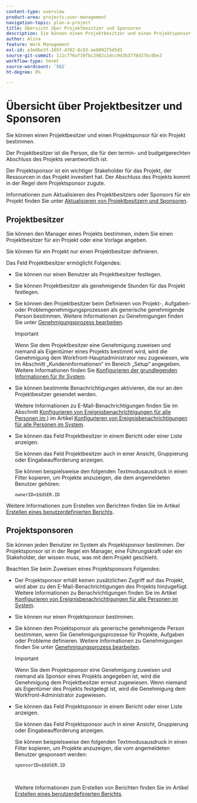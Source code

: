 ```yaml
---
content-type: overview
product-area: projects;user-management
navigation-topic: plan-a-project
title: Übersicht über Projektbesitzer und Sponsoren
description: Sie können einen Projektbesitzer und einen Projektsponsor für ein Projekt bestimmen.
author: Alina
feature: Work Management
exl-id: e3e8be3f-105f-4702-8c93-ae8092f5d5d3
source-git-commit: 111c776af19fbc2982c14cc9d3b3778d37bc0be3
workflow-type: tm+mt
source-wordcount: '562'
ht-degree: 0%

---
```


# Übersicht über Projektbesitzer und Sponsoren

<!-- Audited: 1/2024 -->

Sie können einen Projektbesitzer und einen Projektsponsor für ein Projekt bestimmen.

Der Projektbesitzer ist die Person, die für den termin- und budgetgerechten Abschluss des Projekts verantwortlich ist.

Der Projektsponsor ist ein wichtiger Stakeholder für das Projekt, der Ressourcen in das Projekt investiert hat. Der Abschluss des Projekts kommt in der Regel dem Projektsponsor zugute.

Informationen zum Aktualisieren des Projektbesitzers oder Sponsors für ein Projekt finden Sie unter [Aktualisieren von Projektbesitzern und Sponsoren](../../../manage-work/projects/planning-a-project/update-project-owners-and-sponsors.md).

## Projektbesitzer

Sie können den Manager eines Projekts bestimmen, indem Sie einen Projektbesitzer für ein Projekt oder eine Vorlage angeben.

Sie können für ein Projekt nur einen Projektbesitzer definieren.

Das Feld Projektbesitzer ermöglicht Folgendes:

* Sie können nur einen Benutzer als Projektbesitzer festlegen.
* Sie können Projektbesitzer als genehmigende Stunden für das Projekt festlegen.
* Sie können den Projektbesitzer beim Definieren von Projekt-, Aufgaben- oder Problemgenehmigungsprozessen als generische genehmigende Person bestimmen. Weitere Informationen zu Genehmigungen finden Sie unter [Genehmigungsprozess bearbeiten](../../../administration-and-setup/customize-workfront/configure-approval-milestone-processes/edit-an-approval-process.md).

  >[!IMPORTANT]
  >
  >Wenn Sie dem Projektbesitzer eine Genehmigung zuweisen und niemand als Eigentümer eines Projekts bestimmt wird, wird die Genehmigung dem Workfront-Hauptadministrator neu zugewiesen, wie im Abschnitt „Kundeninformationen“ im Bereich „Setup“ angegeben. Weitere Informationen finden Sie [Konfigurieren der grundlegenden Informationen für Ihr System](../../../administration-and-setup/get-started-wf-administration/configure-basic-info.md).
  >


* Sie können bestimmte Benachrichtigungen aktivieren, die nur an den Projektbesitzer gesendet werden.

  Weitere Informationen zu E-Mail-Benachrichtigungen finden Sie im Abschnitt [Konfigurieren von Ereignisbenachrichtigungen für alle Personen im ](../../../administration-and-setup/manage-workfront/emails/configure-event-notifications-for-everyone-in-the-system.md#modify)) im Artikel [Konfigurieren von Ereignisbenachrichtigungen für alle Personen im System](../../../administration-and-setup/manage-workfront/emails/configure-event-notifications-for-everyone-in-the-system.md).

* Sie können das Feld Projektbesitzer in einem Bericht oder einer Liste anzeigen.

  Sie können das Feld Projektbesitzer auch in einer Ansicht, Gruppierung oder Eingabeaufforderung anzeigen.

  Sie können beispielsweise den folgenden Textmodusausdruck in einen Filter kopieren, um Projekte anzuzeigen, die dem angemeldeten Benutzer gehören: 

  ```
  ownerID=$$USER.ID
  ```

Weitere Informationen zum Erstellen von Berichten finden Sie im Artikel [Erstellen eines benutzerdefinierten Berichts](../../../reports-and-dashboards/reports/creating-and-managing-reports/create-custom-report.md).

<!--
<div data-mc-conditions="QuicksilverOrClassic.Draft mode">
<h2>Update the Project Owner of a project</h2>
<p>(NOTE:&nbsp;drafted and moved to its own article)</p>
<ol>
<li value="1">Go to the project you want to update.</li>
<li value="2"> Click <strong>Project Details</strong> in the left panel. </li>
<li value="3"> Click&nbsp;the <strong>Edit</strong> icon <img src="assets/qs-edit-icon.png"> in the upper-right corner of the Project&nbsp;Details area, then click&nbsp;<strong>Overview</strong>.  </li>
<li value="4"> <p>Specify the name of a user for the <strong>Project Owner</strong> field.</p> <p>Only active users can be specified as Project Owners.</p> </li>
<li value="5"> Click&nbsp;<strong>Save Changes</strong>. </li>
</ol>
</div>
-->

## Projektsponsoren

Sie können jeden Benutzer im System als Projektsponsor bestimmen. Der Projektsponsor ist in der Regel ein Manager, eine Führungskraft oder ein Stakeholder, der wissen muss, was mit dem Projekt geschieht.

Beachten Sie beim Zuweisen eines Projektsponsors Folgendes:

* Der Projektsponsor erhält keinen zusätzlichen Zugriff auf das Projekt, wird aber zu den E-Mail-Benachrichtigungen des Projekts hinzugefügt. Weitere Informationen zu Benachrichtigungen finden Sie im Artikel [Konfigurieren von Ereignisbenachrichtigungen für alle Personen im System](../../../administration-and-setup/manage-workfront/emails/configure-event-notifications-for-everyone-in-the-system.md).

* Sie können nur einen Projektsponsor bestimmen.
* Sie können den Projektsponsor als generische genehmigende Person bestimmen, wenn Sie Genehmigungsprozesse für Projekte, Aufgaben oder Probleme definieren. Weitere Informationen zu Genehmigungen finden Sie unter [Genehmigungsprozess bearbeiten](../../../administration-and-setup/customize-workfront/configure-approval-milestone-processes/edit-an-approval-process.md).

  >[!IMPORTANT]
  >
  >Wenn Sie dem Projektsponsor eine Genehmigung zuweisen und niemand als Sponsor eines Projekts angegeben ist, wird die Genehmigung dem Projektbesitzer erneut zugewiesen. Wenn niemand als Eigentümer des Projekts festgelegt ist, wird die Genehmigung dem Workfront-Administrator zugewiesen.

* Sie können das Feld Projektsponsor in einem Bericht oder einer Liste anzeigen.

  Sie können das Feld Projektsponsor auch in einer Ansicht, Gruppierung oder Eingabeaufforderung anzeigen.

  Sie können beispielsweise den folgenden Textmodusausdruck in einen Filter kopieren, um Projekte anzuzeigen, die vom angemeldeten Benutzer gesponsert werden:

  ```
  sponsorID=$$USER.ID
  ```

   

  Weitere Informationen zum Erstellen von Berichten finden Sie im Artikel [Erstellen eines benutzerdefinierten Berichts](../../../reports-and-dashboards/reports/creating-and-managing-reports/create-custom-report.md).

<!--
<div data-mc-conditions="QuicksilverOrClassic.Draft mode">
<h2>Update the Project Sponsor of a project </h2>
<p>(NOTE: drafted and moved to its own article) </p>
<ol>
<li value="1">Go to the Project you want to update.</li>
<li value="2"> Click <strong>Project Details</strong> in the left panel. </li>
<li value="3"> Click&nbsp;the <strong>Edit</strong> icon <img src="assets/qs-edit-icon.png"> in the upper-right corner of the Project&nbsp;Details area, then click&nbsp;<strong>Overview</strong>.  </li>
<li value="4"> <p>Specify the name of a user for the <strong>Project Sponsor</strong> field.</p> <p>Only active users can be specified as Project Sponsors.</p> </li>
<li value="5"> Click&nbsp;<strong>Save Changes</strong>. </li>
</ol>
</div>
-->
